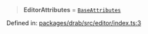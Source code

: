 > **EditorAttributes** = [`BaseAttributes`](/PUBLIC_PATH/type-aliases/BaseAttributes.md)

Defined in: [packages/drab/src/editor/index.ts:3](https://github.com/rossrobino/components/blob/main/packages/drab/src/editor/index.ts#L3)
